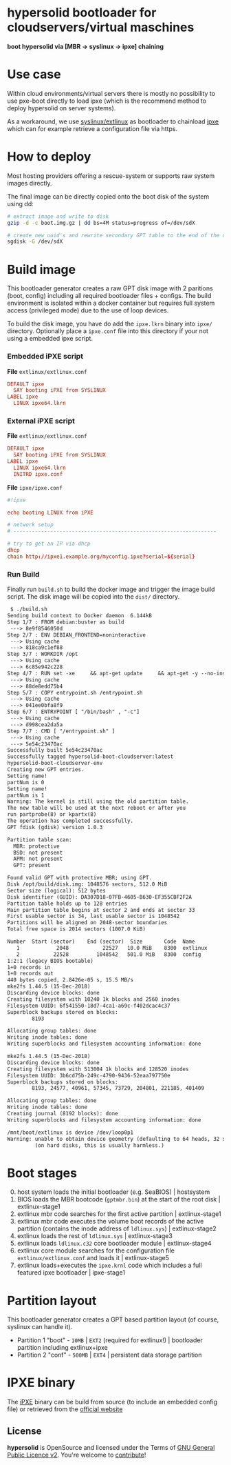 hypersolid bootloader for cloudservers/virtual maschines
=========================================================

**boot hypersolid via [MBR -> syslinux -> ipxe] chaining**

Use case
=============

Within cloud environments/virtual servers there is mostly no possibility to use pxe-boot directly to load ipxe (which is the recommend method to deploy hypersolid on server systems).

As a workaround, we use [syslinux/extlinux](https://wiki.syslinux.org/wiki/index.php?title=EXTLINUX) as bootloader to chainload [ipxe](http://http://ipxe.org/) which can for example retrieve a configuration file via https.

How to deploy
===================

Most hosting providers offering a rescue-system or supports raw system images directly.

The final image can be directly copied onto the boot disk of the system using dd:

```bash
# extract image and write to disk
gzip -d -c boot.img.gz | dd bs=4M status=progress of=/dev/sdX

# create new uuid's and rewrite secondary GPT table to the end of the disk
sgdisk -G /dev/sdX
```

Build image
===================

This bootloader generator creates a raw GPT disk image with 2 paritions (boot, config) including all required bootloader files + configs. The build environment is isolated within a docker container but requires full system access (privileged mode) due to the use of loop devices.

To build the disk image, you have do add the `ipxe.lkrn` binary into `ipxe/` directory. Optionally place a `ipxe.conf` file into this directory if your not using a embedded ipxe script.

### Embedded iPXE script ###

**File** `extlinux/extlinux.conf`

```conf
DEFAULT ipxe
  SAY booting iPXE from SYSLINUX
LABEL ipxe
  LINUX ipxe64.lkrn
```

### External iPXE script ###

**File** `extlinux/extlinux.conf`

```conf
DEFAULT ipxe
  SAY booting iPXE from SYSLINUX
LABEL ipxe
  LINUX ipxe64.lkrn
  INITRD ipxe.conf
```

**File** `ipxe/ipxe.conf`

```conf
#!ipxe

echo booting LINUX from iPXE

# network setup
# ------------------------------------------------------------------

# try to get an IP via dhcp
dhcp
chain http://ipxe1.example.org/myconfig.ipxe?serial=${serial}
```

### Run Build ###

Finally run `build.sh` to build the docker image and trigger the image build script. The disk image will be copied into the `dist/` directory.

```txt
 $ ./build.sh 
Sending build context to Docker daemon  6.144kB
Step 1/7 : FROM debian:buster as build
 ---> 8e9f8546050d
Step 2/7 : ENV DEBIAN_FRONTEND=noninteractive
 ---> Using cache
 ---> 818ca9c1ef88
Step 3/7 : WORKDIR /opt
 ---> Using cache
 ---> 6c85e942c228
Step 4/7 : RUN set -xe     && apt-get update     && apt-get -y --no-install-recommends         install extlinux gdisk
 ---> Using cache
 ---> 88de8edd75b4
Step 5/7 : COPY entrypoint.sh /entrypoint.sh
 ---> Using cache
 ---> 041ee0bfa8f9
Step 6/7 : ENTRYPOINT [ "/bin/bash" , "-c"]
 ---> Using cache
 ---> d998cea2da5a
Step 7/7 : CMD [ "/entrypoint.sh" ]
 ---> Using cache
 ---> 5e54c23470ac
Successfully built 5e54c23470ac
Successfully tagged hypersolid-boot-cloudserver:latest
hypersolid-boot-cloudserver-env
Creating new GPT entries.
Setting name!
partNum is 0
Setting name!
partNum is 1
Warning: The kernel is still using the old partition table.
The new table will be used at the next reboot or after you
run partprobe(8) or kpartx(8)
The operation has completed successfully.
GPT fdisk (gdisk) version 1.0.3

Partition table scan:
  MBR: protective
  BSD: not present
  APM: not present
  GPT: present

Found valid GPT with protective MBR; using GPT.
Disk /opt/build/disk.img: 1048576 sectors, 512.0 MiB
Sector size (logical): 512 bytes
Disk identifier (GUID): DA307D18-07FB-4605-B630-EF355CBF2F2A
Partition table holds up to 128 entries
Main partition table begins at sector 2 and ends at sector 33
First usable sector is 34, last usable sector is 1048542
Partitions will be aligned on 2048-sector boundaries
Total free space is 2014 sectors (1007.0 KiB)

Number  Start (sector)    End (sector)  Size       Code  Name
   1            2048           22527   10.0 MiB    8300  extlinux
   2           22528         1048542   501.0 MiB   8300  config
1:2:1 (legacy BIOS bootable)
1+0 records in
1+0 records out
440 bytes copied, 2.8426e-05 s, 15.5 MB/s
mke2fs 1.44.5 (15-Dec-2018)
Discarding device blocks: done                            
Creating filesystem with 10240 1k blocks and 2560 inodes
Filesystem UUID: 6f541550-18d7-4ca1-a69c-f402dcac4c37
Superblock backups stored on blocks: 
        8193

Allocating group tables: done                            
Writing inode tables: done                            
Writing superblocks and filesystem accounting information: done

mke2fs 1.44.5 (15-Dec-2018)
Discarding device blocks: done                            
Creating filesystem with 513004 1k blocks and 128520 inodes
Filesystem UUID: 3b6cd75b-249c-4790-9436-52eaa797750e
Superblock backups stored on blocks: 
        8193, 24577, 40961, 57345, 73729, 204801, 221185, 401409

Allocating group tables: done                            
Writing inode tables: done                            
Creating journal (8192 blocks): done
Writing superblocks and filesystem accounting information: done 

/mnt/boot/extlinux is device /dev/loop0p1
Warning: unable to obtain device geometry (defaulting to 64 heads, 32 sectors)
         (on hard disks, this is usually harmless.)
```

Boot stages
===================

0. host system loads the initial bootloader (e.g. SeaBIOS) | hostsystem
1. BIOS loads the MBR bootcode (`gptmbr.bin`) at the start of the root disk | extlinux-stage1
2. extlinux mbr code searches for the first active partition | extlinux-stage1
3. extlinux mbr code executes the volume boot records of the active partition (contains the inode address of `ldlinux.sys`) | extlinux-stage2
4. extlinux loads the rest of `ldlinux.sys` | extlinux-stage3
5. extlinux loads `ldlinux.c32` core bootloader module | extlinux-stage4
6. extlinux core module searches for the configuration file `extlinux/extlinux.conf` and loads it | extlinux-stage5
7. extlinux loads+executes the `ipxe.krnl` code which includes a full featured ipxe bootloader | ipxe-stage1

Partition layout
===================

This bootloader generator creates a GPT based partition layout (of course, syslinux can handle it).

* Partition 1 "boot" - `10MB` | `EXT2` (required for extlinux!) | bootloader partition including extlinux+ipxe
* Partition 2 "conf" - `500MB` | `EXT4` | persistent data storage partition

IPXE binary
===================

The [iPXE](http://ipxe.org) binary can be build from source (to include an embedded config file) or retrieved from the [official website](http://ipxe.org)


License
----------------------------

**hypersolid** is OpenSource and licensed under the Terms of [GNU General Public Licence v2](LICENSE.txt). You're welcome to [contribute](CONTRIBUTE.md)!